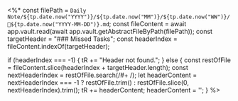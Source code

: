 <%*
const filePath = `Daily Note/${tp.date.now("YYYY")}/${tp.date.now("MM")}/${tp.date.now("WW")}/📒${tp.date.now("YYYY-MM-DD")}.md`;
const fileContent = await app.vault.read(await app.vault.getAbstractFileByPath(filePath));
const targetHeader = "### Missed Tasks";
const headerIndex = fileContent.indexOf(targetHeader);

if (headerIndex === -1) {
    tR += "Header not found.";
} else {
    const restOfFile = fileContent.slice(headerIndex + targetHeader.length);
    const nextHeaderIndex = restOfFile.search(/#+ /);
    let headerContent = nextHeaderIndex === -1 ? restOfFile.trim() : restOfFile.slice(0, nextHeaderIndex).trim();
    tR += headerContent;
    headerContent = '';
}
%>

